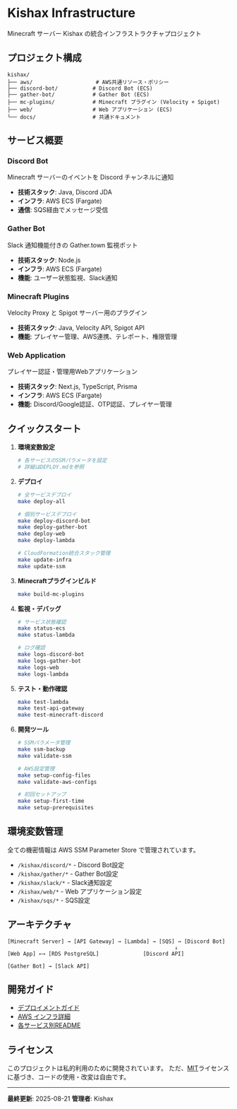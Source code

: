 # Kishax Infrastructure

Minecraft サーバー Kishax の統合インフラストラクチャプロジェクト

## プロジェクト構成

```
kishax/
├── aws/                    # AWS共通リソース・ポリシー
├── discord-bot/           # Discord Bot (ECS)
├── gather-bot/            # Gather Bot (ECS)
├── mc-plugins/            # Minecraft プラグイン (Velocity + Spigot)
├── web/                   # Web アプリケーション (ECS)
└── docs/                  # 共通ドキュメント
```

## サービス概要

### Discord Bot
Minecraft サーバーのイベントを Discord チャンネルに通知

- **技術スタック**: Java, Discord JDA
- **インフラ**: AWS ECS (Fargate)
- **通信**: SQS経由でメッセージ受信

### Gather Bot  
Slack 通知機能付きの Gather.town 監視ボット

- **技術スタック**: Node.js
- **インフラ**: AWS ECS (Fargate)
- **機能**: ユーザー状態監視、Slack通知

### Minecraft Plugins
Velocity Proxy と Spigot サーバー用のプラグイン

- **技術スタック**: Java, Velocity API, Spigot API
- **機能**: プレイヤー管理、AWS連携、テレポート、権限管理

### Web Application
プレイヤー認証・管理用Webアプリケーション

- **技術スタック**: Next.js, TypeScript, Prisma
- **インフラ**: AWS ECS (Fargate)
- **機能**: Discord/Google認証、OTP認証、プレイヤー管理

## クイックスタート

1. **環境変数設定**
   ```bash
   # 各サービスのSSMパラメータを設定
   # 詳細はDEPLOY.mdを参照
   ```

2. **デプロイ**
   ```bash
   # 全サービスデプロイ
   make deploy-all

   # 個別サービスデプロイ
   make deploy-discord-bot
   make deploy-gather-bot
   make deploy-web
   make deploy-lambda

   # CloudFormation統合スタック管理
   make update-infra
   make update-ssm
   ```

3. **Minecraftプラグインビルド**
   ```bash
   make build-mc-plugins
   ```

4. **監視・デバッグ**
   ```bash
   # サービス状態確認
   make status-ecs
   make status-lambda

   # ログ確認
   make logs-discord-bot
   make logs-gather-bot
   make logs-web
   make logs-lambda
   ```

5. **テスト・動作確認**
   ```bash
   make test-lambda
   make test-api-gateway
   make test-minecraft-discord
   ```

6. **開発ツール**
   ```bash
   # SSMパラメータ管理
   make ssm-backup
   make validate-ssm

   # AWS設定管理
   make setup-config-files
   make validate-aws-configs

   # 初回セットアップ
   make setup-first-time
   make setup-prerequisites
   ```

## 環境変数管理

全ての機密情報は AWS SSM Parameter Store で管理されています。

- `/kishax/discord/*` - Discord Bot設定
- `/kishax/gather/*` - Gather Bot設定
- `/kishax/slack/*` - Slack通知設定
- `/kishax/web/*` - Web アプリケーション設定
- `/kishax/sqs/*` - SQS設定

## アーキテクチャ

```
[Minecraft Server] → [API Gateway] → [Lambda] → [SQS] → [Discord Bot]
                                                     ↓
[Web App] ←→ [RDS PostgreSQL]              [Discord API]

[Gather Bot] → [Slack API]
```

## 開発ガイド

- [デプロイメントガイド](./DEPLOY.md)
- [AWS インフラ詳細](./aws/README.md)
- [各サービス別README](./*/README.md)

## ライセンス

このプロジェクトは私的利用のために開発されています。
ただ、[MIT](LICENSE)ライセンスに基づき、コードの使用・改変は自由です。

---

**最終更新**: 2025-08-21
**管理者**: Kishax
